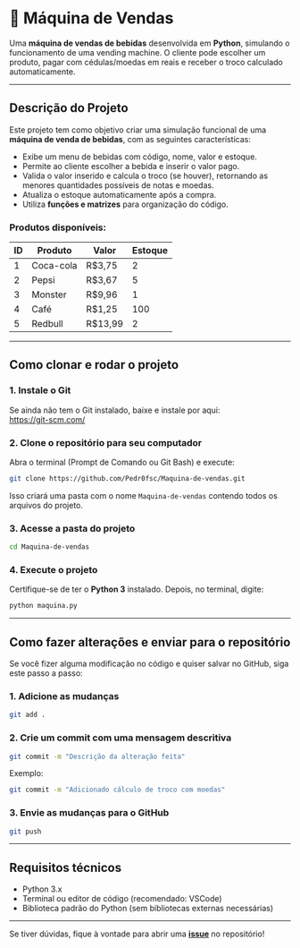 # 🥤 Máquina de Vendas

Uma **máquina de vendas de bebidas** desenvolvida em **Python**, simulando o funcionamento de uma vending machine. O cliente pode escolher um produto, pagar com cédulas/moedas em reais e receber o troco calculado automaticamente.

---

## Descrição do Projeto

Este projeto tem como objetivo criar uma simulação funcional de uma **máquina de venda de bebidas**, com as seguintes características:

- Exibe um menu de bebidas com código, nome, valor e estoque.
- Permite ao cliente escolher a bebida e inserir o valor pago.
- Valida o valor inserido e calcula o troco (se houver), retornando as menores quantidades possíveis de notas e moedas.
- Atualiza o estoque automaticamente após a compra.
- Utiliza **funções e matrizes** para organização do código.

### Produtos disponíveis:

| ID | Produto    | Valor  | Estoque |
|----|------------|--------|---------|
| 1  | Coca-cola  | R$3,75 | 2       |
| 2  | Pepsi      | R$3,67 | 5       |
| 3  | Monster    | R$9,96 | 1       |
| 4  | Café       | R$1,25 | 100     |
| 5  | Redbull    | R$13,99| 2       |

---

## Como clonar e rodar o projeto

### 1. Instale o Git

Se ainda não tem o Git instalado, baixe e instale por aqui:  
https://git-scm.com/

### 2. Clone o repositório para seu computador

Abra o terminal (Prompt de Comando ou Git Bash) e execute:

```bash
git clone https://github.com/Pedr0fsc/Maquina-de-vendas.git
```

Isso criará uma pasta com o nome `Maquina-de-vendas` contendo todos os arquivos do projeto.

### 3. Acesse a pasta do projeto

```bash
cd Maquina-de-vendas
```

### 4. Execute o projeto

Certifique-se de ter o **Python 3** instalado. Depois, no terminal, digite:

```bash
python maquina.py
```

---

## Como fazer alterações e enviar para o repositório

Se você fizer alguma modificação no código e quiser salvar no GitHub, siga este passo a passo:

### 1. Adicione as mudanças

```bash
git add .
```

### 2. Crie um commit com uma mensagem descritiva

```bash
git commit -m "Descrição da alteração feita"
```

Exemplo:
```bash
git commit -m "Adicionado cálculo de troco com moedas"
```

### 3. Envie as mudanças para o GitHub

```bash
git push
```

---

## Requisitos técnicos

- Python 3.x
- Terminal ou editor de código (recomendado: VSCode)
- Biblioteca padrão do Python (sem bibliotecas externas necessárias)

---

Se tiver dúvidas, fique à vontade para abrir uma [**issue**](https://github.com/Pedr0fsc/Maquina-de-vendas/issues) no repositório!
